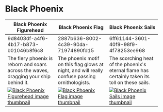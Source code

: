 # Black Phoenix

| Black Phoenix Figurehead | Black Phoenix Flag | Black Phoenix Sails |
| ------------------------ | ------------------ | ------------------- |
| 9d8403df-a4f6-4b17-b873-b01046b8f6c8 | 2887b636-8002-4c39-90da-71974890fd15 | 6ff61144-3601-40f9-98f9-4f78253ee968 |
| The fiery phoenix is reborn and soars across the waves, dragging your ship behind it. | The phoenix motif on this flag glows at night, and will really confuse passing ornithologists. | The scorching heat of the phoenix's eternal flame has certainly taken its toll on these sails. |
| [![Black Phoenix Figurehead image thumbnail](https://seaofthieves.wiki.gg/images/2/2d/Black_Phoenix_Figurehead.png)](https://seaofthieves.wiki.gg/wiki/Black_Phoenix_Figurehead) | [![Black Phoenix Flag image thumbnail](https://seaofthieves.wiki.gg/images/b/b5/Black_Phoenix_Flag.png)](https://seaofthieves.wiki.gg/wiki/Black_Phoenix_Flag) | [![Black Phoenix Sails image thumbnail](https://seaofthieves.wiki.gg/images/f/fc/Black_Phoenix_Sails.png)](https://seaofthieves.wiki.gg/wiki/Black_Phoenix_Sails) |
